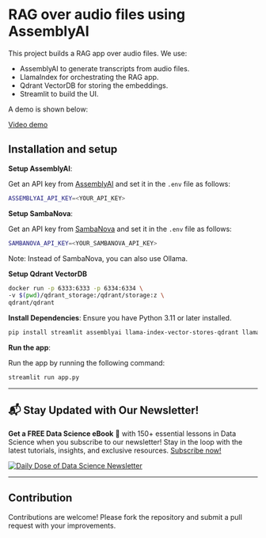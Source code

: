 # RAG over audio files using AssemblyAI

This project builds a RAG app over audio files.
We use:
- AssemblyAI to generate transcripts from audio files.
- LlamaIndex for orchestrating the RAG app.
- Qdrant VectorDB for storing the embeddings.
- Streamlit to build the UI.

A demo is shown below:

[Video demo](demo.mp4)

## Installation and setup

**Setup AssemblyAI**:

Get an API key from [AssemblyAI](http://bit.ly/4bGBdux) and set it in the `.env` file as follows:

```bash
ASSEMBLYAI_API_KEY=<YOUR_API_KEY> 
```

**Setup SambaNova**:

Get an API key from [SambaNova](https://sambanova.ai/) and set it in the `.env` file as follows:

```bash
SAMBANOVA_API_KEY=<YOUR_SAMBANOVA_API_KEY> 
```

Note: Instead of SambaNova, you can also use Ollama.

**Setup Qdrant VectorDB**
   ```bash
   docker run -p 6333:6333 -p 6334:6334 \
   -v $(pwd)/qdrant_storage:/qdrant/storage:z \
   qdrant/qdrant
   ```

**Install Dependencies**:
   Ensure you have Python 3.11 or later installed.
   ```bash
   pip install streamlit assemblyai llama-index-vector-stores-qdrant llama-index-llms-sambanovasystems sseclient-py
   ```

**Run the app**:

   Run the app by running the following command:

   ```bash
   streamlit run app.py
   ```

---

## 📬 Stay Updated with Our Newsletter!
**Get a FREE Data Science eBook** 📖 with 150+ essential lessons in Data Science when you subscribe to our newsletter! Stay in the loop with the latest tutorials, insights, and exclusive resources. [Subscribe now!](https://join.dailydoseofds.com)

[![Daily Dose of Data Science Newsletter](https://github.com/patchy631/ai-engineering/blob/main/resources/join_ddods.png)](https://join.dailydoseofds.com)

---

## Contribution

Contributions are welcome! Please fork the repository and submit a pull request with your improvements.
